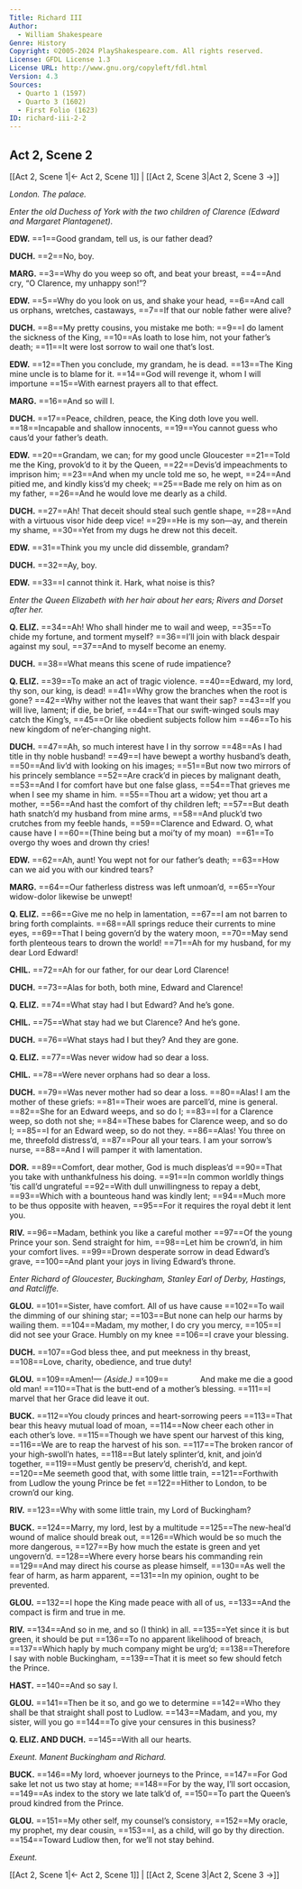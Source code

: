 ```yaml
---
Title: Richard III
Author: 
  - William Shakespeare
Genre: History
Copyright: ©2005-2024 PlayShakespeare.com. All rights reserved.
License: GFDL License 1.3
License URL: http://www.gnu.org/copyleft/fdl.html
Version: 4.3
Sources:
  - Quarto 1 (1597)
  - Quarto 3 (1602)
  - First Folio (1623)
ID: richard-iii-2-2
---
```


## Act 2, Scene 2
[[Act 2, Scene 1|← Act 2, Scene 1]] | [[Act 2, Scene 3|Act 2, Scene 3 →]]

*London. The palace.*

*Enter the old Duchess of York with the two children of Clarence (Edward and Margaret Plantagenet).*

**EDW.**
==1==Good grandam, tell us, is our father dead?

**DUCH.**
==2==No, boy.

**MARG.**
==3==Why do you weep so oft, and beat your breast,
==4==And cry, “O Clarence, my unhappy son!”?

**EDW.**
==5==Why do you look on us, and shake your head,
==6==And call us orphans, wretches, castaways,
==7==If that our noble father were alive?

**DUCH.**
==8==My pretty cousins, you mistake me both:
==9==I do lament the sickness of the King,
==10==As loath to lose him, not your father’s death;
==11==It were lost sorrow to wail one that’s lost.

**EDW.**
==12==Then you conclude, my grandam, he is dead.
==13==The King mine uncle is to blame for it.
==14==God will revenge it, whom I will importune
==15==With earnest prayers all to that effect.

**MARG.**
==16==And so will I.

**DUCH.**
==17==Peace, children, peace, the King doth love you well.
==18==Incapable and shallow innocents,
==19==You cannot guess who caus’d your father’s death.

**EDW.**
==20==Grandam, we can; for my good uncle Gloucester
==21==Told me the King, provok’d to it by the Queen,
==22==Devis’d impeachments to imprison him;
==23==And when my uncle told me so, he wept,
==24==And pitied me, and kindly kiss’d my cheek;
==25==Bade me rely on him as on my father,
==26==And he would love me dearly as a child.

**DUCH.**
==27==Ah! That deceit should steal such gentle shape,
==28==And with a virtuous visor hide deep vice!
==29==He is my son—ay, and therein my shame,
==30==Yet from my dugs he drew not this deceit.

**EDW.**
==31==Think you my uncle did dissemble, grandam?

**DUCH.**
==32==Ay, boy.

**EDW.**
==33==I cannot think it. Hark, what noise is this?

*Enter the Queen Elizabeth with her hair about her ears; Rivers and Dorset after her.*

**Q. ELIZ.**
==34==Ah! Who shall hinder me to wail and weep,
==35==To chide my fortune, and torment myself?
==36==I’ll join with black despair against my soul,
==37==And to myself become an enemy.

**DUCH.**
==38==What means this scene of rude impatience?

**Q. ELIZ.**
==39==To make an act of tragic violence.
==40==Edward, my lord, thy son, our king, is dead!
==41==Why grow the branches when the root is gone?
==42==Why wither not the leaves that want their sap?
==43==If you will live, lament; if die, be brief,
==44==That our swift-winged souls may catch the King’s,
==45==Or like obedient subjects follow him
==46==To his new kingdom of ne’er-changing night.

**DUCH.**
==47==Ah, so much interest have I in thy sorrow
==48==As I had title in thy noble husband!
==49==I have bewept a worthy husband’s death,
==50==And liv’d with looking on his images;
==51==But now two mirrors of his princely semblance
==52==Are crack’d in pieces by malignant death,
==53==And I for comfort have but one false glass,
==54==That grieves me when I see my shame in him.
==55==Thou art a widow; yet thou art a mother,
==56==And hast the comfort of thy children left;
==57==But death hath snatch’d my husband from mine arms,
==58==And pluck’d two crutches from my feeble hands,
==59==Clarence and Edward. O, what cause have I
==60==(Thine being but a moi’ty of my moan) 
==61==To overgo thy woes and drown thy cries!

**EDW.**
==62==Ah, aunt! You wept not for our father’s death;
==63==How can we aid you with our kindred tears?

**MARG.**
==64==Our fatherless distress was left unmoan’d,
==65==Your widow-dolor likewise be unwept!

**Q. ELIZ.**
==66==Give me no help in lamentation,
==67==I am not barren to bring forth complaints.
==68==All springs reduce their currents to mine eyes,
==69==That I being govern’d by the watery moon,
==70==May send forth plenteous tears to drown the world!
==71==Ah for my husband, for my dear Lord Edward!

**CHIL.**
==72==Ah for our father, for our dear Lord Clarence!

**DUCH.**
==73==Alas for both, both mine, Edward and Clarence!

**Q. ELIZ.**
==74==What stay had I but Edward? And he’s gone.

**CHIL.**
==75==What stay had we but Clarence? And he’s gone.

**DUCH.**
==76==What stays had I but they? And they are gone.

**Q. ELIZ.**
==77==Was never widow had so dear a loss.

**CHIL.**
==78==Were never orphans had so dear a loss.

**DUCH.**
==79==Was never mother had so dear a loss.
==80==Alas! I am the mother of these griefs:
==81==Their woes are parcell’d, mine is general.
==82==She for an Edward weeps, and so do I;
==83==I for a Clarence weep, so doth not she;
==84==These babes for Clarence weep, and so do I;
==85==I for an Edward weep, so do not they.
==86==Alas! You three on me, threefold distress’d,
==87==Pour all your tears. I am your sorrow’s nurse,
==88==And I will pamper it with lamentation.

**DOR.**
==89==Comfort, dear mother, God is much displeas’d
==90==That you take with unthankfulness his doing.
==91==In common worldly things ’tis call’d ungrateful
==92==With dull unwillingness to repay a debt,
==93==Which with a bounteous hand was kindly lent;
==94==Much more to be thus opposite with heaven,
==95==For it requires the royal debt it lent you.

**RIV.**
==96==Madam, bethink you like a careful mother
==97==Of the young Prince your son. Send straight for him,
==98==Let him be crown’d, in him your comfort lives.
==99==Drown desperate sorrow in dead Edward’s grave,
==100==And plant your joys in living Edward’s throne.

*Enter Richard of Gloucester, Buckingham, Stanley Earl of Derby, Hastings, and Ratcliffe.*

**GLOU.**
==101==Sister, have comfort. All of us have cause
==102==To wail the dimming of our shining star;
==103==But none can help our harms by wailing them.
==104==Madam, my mother, I do cry you mercy,
==105==I did not see your Grace. Humbly on my knee
==106==I crave your blessing.

**DUCH.**
==107==God bless thee, and put meekness in thy breast,
==108==Love, charity, obedience, and true duty!

**GLOU.**
==109==Amen!⁠—
*(Aside.)*
==109==    And make me die a good old man!
==110==That is the butt-end of a mother’s blessing.
==111==I marvel that her Grace did leave it out.

**BUCK.**
==112==You cloudy princes and heart-sorrowing peers
==113==That bear this heavy mutual load of moan,
==114==Now cheer each other in each other’s love.
==115==Though we have spent our harvest of this king,
==116==We are to reap the harvest of his son.
==117==The broken rancor of your high-swoll’n hates,
==118==But lately splinter’d, knit, and join’d together,
==119==Must gently be preserv’d, cherish’d, and kept.
==120==Me seemeth good that, with some little train,
==121==Forthwith from Ludlow the young Prince be fet
==122==Hither to London, to be crown’d our king.

**RIV.**
==123==Why with some little train, my Lord of Buckingham?

**BUCK.**
==124==Marry, my lord, lest by a multitude
==125==The new-heal’d wound of malice should break out,
==126==Which would be so much the more dangerous,
==127==By how much the estate is green and yet ungovern’d.
==128==Where every horse bears his commanding rein
==129==And may direct his course as please himself,
==130==As well the fear of harm, as harm apparent,
==131==In my opinion, ought to be prevented.

**GLOU.**
==132==I hope the King made peace with all of us,
==133==And the compact is firm and true in me.

**RIV.**
==134==And so in me, and so (I think) in all.
==135==Yet since it is but green, it should be put
==136==To no apparent likelihood of breach,
==137==Which haply by much company might be urg’d;
==138==Therefore I say with noble Buckingham,
==139==That it is meet so few should fetch the Prince.

**HAST.**
==140==And so say I.

**GLOU.**
==141==Then be it so, and go we to determine
==142==Who they shall be that straight shall post to Ludlow.
==143==Madam, and you, my sister, will you go
==144==To give your censures in this business?

**Q. ELIZ. AND DUCH.**
==145==With all our hearts.

*Exeunt. Manent Buckingham and Richard.*

**BUCK.**
==146==My lord, whoever journeys to the Prince,
==147==For God sake let not us two stay at home;
==148==For by the way, I’ll sort occasion,
==149==As index to the story we late talk’d of,
==150==To part the Queen’s proud kindred from the Prince.

**GLOU.**
==151==My other self, my counsel’s consistory,
==152==My oracle, my prophet, my dear cousin,
==153==I, as a child, will go by thy direction.
==154==Toward Ludlow then, for we’ll not stay behind.

*Exeunt.*

[[Act 2, Scene 1|← Act 2, Scene 1]] | [[Act 2, Scene 3|Act 2, Scene 3 →]]